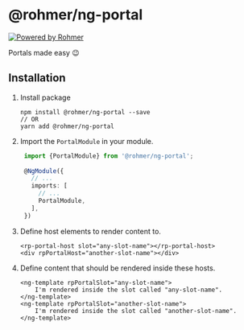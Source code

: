# @rohmer/ng-portal

[![Powered by Rohmer](https://img.shields.io/badge/Powered%20by-Rohmer-B40A0A.svg)](https://m.rohmer.rocks)

Portals made easy :wink:

## Installation

1.  Install package
    ```shell
    npm install @rohmer/ng-portal --save
    // OR
    yarn add @rohmer/ng-portal
    ```
   
2.  Import the `PortalModule` in your module.
    ```typescript
     import {PortalModule} from '@rohmer/ng-portal';
  
     @NgModule({
       // ...
       imports: [
         // ...
         PortalModule,
       ],
     })
    ```
3.  Define host elements to render content to.
    ```angular2html
    <rp-portal-host slot="any-slot-name"></rp-portal-host>
    <div rpPortalHost="another-slot-name"></div>
    ```

4.  Define content that should be rendered inside these hosts.
    ```angular2html
    <ng-template rpPortalSlot="any-slot-name">
        I'm rendered inside the slot called "any-slot-name".
    </ng-template>
    <ng-template rpPortalSlot="another-slot-name">
        I'm rendered inside the slot called "another-slot-name".    
    </ng-template>
    ```


